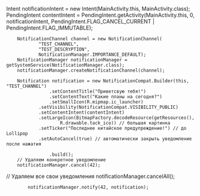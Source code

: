 Intent notificationIntent = new Intent(MainActivity.this, MainActivity.class);
        PendingIntent contentIntent = PendingIntent.getActivity(MainActivity.this,
                0, notificationIntent,
                PendingIntent.FLAG_CANCEL_CURRENT | PendingIntent.FLAG_IMMUTABLE);

        NotificationChannel channel = new NotificationChannel(
                "TEST_CHANNEL",
                "TEST_DESCRYPTION",
                NotificationManager.IMPORTANCE_DEFAULT);
        NotificationManager notificationManager = getSystemService(NotificationManager.class);
        notificationManager.createNotificationChannel(channel);

        Notification notification = new NotificationCompat.Builder(this, "TEST_CHANNEL")
                    .setContentTitle("Приветсвую тебя!")
                    .setContentText("Какие планы на сегодня?")
                    .setSmallIcon(R.mipmap.ic_launcher)
                .setVisibility(NotificationCompat.VISIBILITY_PUBLIC)
                .setContentIntent(contentIntent)
                .setLargeIcon(BitmapFactory.decodeResource(getResources(),
                        R.drawable.tack_ico)) // большая картинка
                .setTicker("Последнее китайское предупреждение!") // до Lollipop
                .setAutoCancel(true) // автоматически закрыть уведомление после нажатия

                    .build();
        // Удаляем конкретное уведомление
        notificationManager.cancel(42);

// Удаляем все свои уведомления
        notificationManager.cancelAll();

            notificationManager.notify(42, notification);
